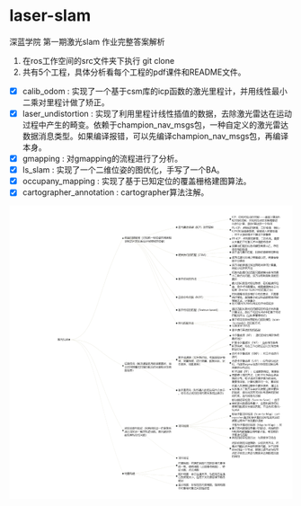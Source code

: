 # laser-slam
深蓝学院 第一期激光slam 作业完整答案解析

1.  在ros工作空间的src文件夹下执行 git clone 
2.  共有5个工程，具体分析看每个工程的pdf课件和README文件。

-   [x] calib_odom : 实现了一个基于csm库的icp函数的激光里程计，并用线性最小二乘对里程计做了矫正。
-   [x] laser_undistortion : 实现了利用里程计线性插值的数据，去除激光雷达在运动过程中产生的畸变。依赖于champion_nav_msgs包，一种自定义的激光雷达数据消息类型。如果编译报错，可以先编译champion_nav_msgs包，再编译本身。
-   [x] gmapping : 对gmapping的流程进行了分析。
-   [x] ls_slam :  实现了一个二维位姿的图优化，手写了一个BA。
-   [x] occupany_mapping : 实现了基于已知定位的覆盖栅格建图算法。
-   [x] cartographer_annotation : cartographer算法注解。

![激光SLAM知识框架](./激光SLAM知识框架.png)
